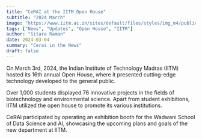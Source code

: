 ```yaml
---
title: "CeRAI at the IITM Open House"
subtitle: "2024 March" 
image: "https://www.iitm.ac.in/sites/default/files/styles/img_m4/public/happenings/press_release/pressrelease04_03_2024_09_45.jpg?itok=nKPKm7Wo"
tags: ["News", "Updates", "Open House", "IITM"]
author: "Sitara Raman"
date: 2024-03-04
summary: "Cerai in the News"
draft: false
---
```


On March 3rd, 2024, the Indian Institute of Technology Madras (IITM) hosted its 16th annual Open House, where it presented cutting-edge technology developed to the general public.

Over 1,000 students displayed 76 innovative projects in the fields of biotechnology and environmental science. Apart from student exhibitions, IITM utilized the open house to promote its various institutions.

CeRAI participated by operating an exhibition booth for the Wadwani School of Data Science and AI, showcasing the upcoming plans and goals of the new department at IITM.
